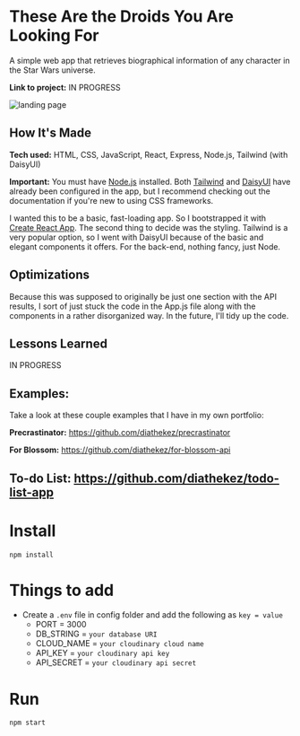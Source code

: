 # These Are the Droids You Are Looking For
A simple web app that retrieves biographical information of any character in the Star Wars universe.

**Link to project:** IN PROGRESS

![landing page](#)

## How It's Made

**Tech used:** HTML, CSS, JavaScript, React, Express, Node.js, Tailwind (with DaisyUI)

**Important:** You must have [Node.js](https://nodejs.org/en/download/) installed. Both [Tailwind](https://tailwindcss.com/docs/installation) and [DaisyUI](https://daisyui.com/docs/install/) have already been configured in the app, but I recommend checking out the documentation if you're new to using CSS frameworks.

I wanted this to be a basic, fast-loading app. So I bootstrapped it with [Create React App](https://github.com/facebook/create-react-app). The second thing to decide was the styling. Tailwind is a very popular option, so I went with DaisyUI because of the basic and elegant components it offers. For the back-end, nothing fancy, just Node.

## Optimizations

Because this was supposed to originally be just one section with the API results, I sort of just stuck the code in the App.js file along with the components in a rather disorganized way. In the future, I'll tidy up the code.

## Lessons Learned

IN PROGRESS

## Examples:
Take a look at these couple examples that I have in my own portfolio:

**Precrastinator:** https://github.com/diathekez/precrastinator

**For Blossom:** https://github.com/diathekez/for-blossom-api

**To-do List:** https://github.com/diathekez/todo-list-app
---

# Install

`npm install`

# Things to add

- Create a `.env` file in config folder and add the following as `key = value`
  - PORT = 3000
  - DB_STRING = `your database URI`
  - CLOUD_NAME = `your cloudinary cloud name`
  - API_KEY = `your cloudinary api key`
  - API_SECRET = `your cloudinary api secret`

# Run

`npm start`
